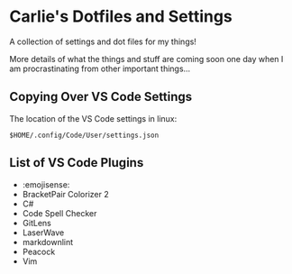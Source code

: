 # Carlie's Dotfiles and Settings

A collection of settings and dot files for my things!

More details of what the things and stuff are coming soon one day when I am procrastinating from other important things...

## Copying Over VS Code Settings

The location of the VS Code settings in linux:

`$HOME/.config/Code/User/settings.json`

## List of VS Code Plugins

- :emojisense:
- BracketPair Colorizer 2
- C#
- Code Spell Checker
- GitLens
- LaserWave
- markdownlint
- Peacock
- Vim
